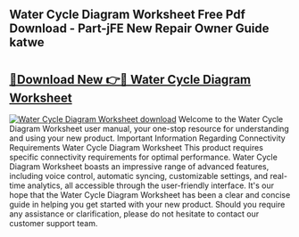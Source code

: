 ## Water Cycle Diagram Worksheet Free Pdf Download - Part-jFE New Repair Owner Guide katwe

# <h2><a href="http://dfh68f.blite.top/?on=Water+Cycle+Diagram+Worksheet">🔗Download New 👉🔴 Water Cycle Diagram Worksheet</a></h2>

[![Water Cycle Diagram Worksheet download](https://i.imgur.com/lujVjoI.png)](http://dfh68f.blite.top/?on=Water+Cycle+Diagram+Worksheet)
Welcome to the Water Cycle Diagram Worksheet user manual, your one-stop resource for understanding and using your new product. Important Information Regarding Connectivity Requirements Water Cycle Diagram Worksheet This product requires specific connectivity requirements for optimal performance. Water Cycle Diagram Worksheet boasts an impressive range of advanced features, including voice control, automatic syncing, customizable settings, and real-time analytics, all accessible through the user-friendly interface. It's our hope that the Water Cycle Diagram Worksheet has been a clear and concise guide in helping you get started with your new product. Should you require any assistance or clarification, please do not hesitate to contact our customer support team.
